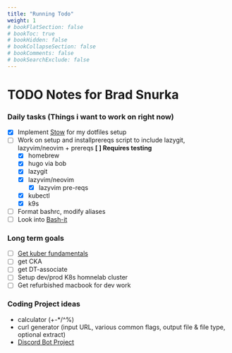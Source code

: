```yaml
---
title: "Running Todo"
weight: 1
# bookFlatSection: false
# bookToc: true
# bookHidden: false
# bookCollapseSection: false
# bookComments: false
# bookSearchExclude: false
---
```

# TODO Notes for Brad Snurka

### Daily tasks (Things i want to work on right now)

- [X] Implement [Stow](https://www.gnu.org/software/stow/) for my dotfiles setup
- [ ] Work on setup and installprereqs script to include lazygit, lazyvim/neovim + prereqs **[ ] Requires testing**
    - [X] homebrew
    - [X] hugo via bob
    - [X] lazygit
    - [X] lazyvim/neovim
        - [X] lazyvim pre-reqs
    - [X] kubectl
    - [X] k9s
- [ ] Format bashrc, modify aliases
- [ ] Look into [Bash-it](https://github.com/Bash-it/bash-it)

### Long term goals
- [ ] [Get kuber fundamentals](https://training.linuxfoundation.org/training/kubernetes-fundamentals/)
- [ ] get CKA
- [ ] get DT-associate
- [ ] Setup dev/prod K8s homnelab cluster
- [ ] Get refurbished macbook for dev work

### Coding Project ideas
- calculator (+-*/^%)
- curl generator (input URL, various common flags, output file & file type, optional extract)
- [Discord Bot Project](../../docs/homelab/discord-bot-project/)
